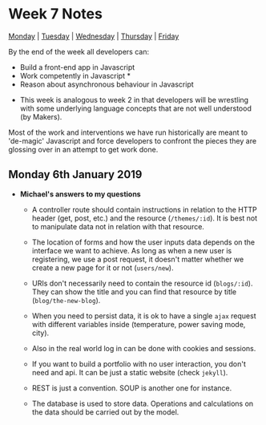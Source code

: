 # Week 7 Notes

[Monday](#monday-6th-january-2019) | [Tuesday](#tuesday-7th-january-2019) | [Wednesday](#wednesday-8th-january-2019) | [Thursday](#thursday-9th-january-2019) | [Friday](#friday-10th-january-2019)

By the end of the week all developers can:

- Build a front-end app in Javascript
- Work competently in Javascript *
- Reason about asynchronous behaviour in Javascript

* This week is analogous to week 2 in that developers will be wrestling with some underlying language concepts that are not well understood (by Makers).

Most of the work and interventions we have run historically are meant to 'de-magic' Javascript and force developers to confront the pieces they are glossing over in an attempt to get work done.

## Monday 6th January 2019

- **Michael's answers to my questions**

  - A controller route should contain instructions in relation to the HTTP header (get, post, etc.) and the resource (```/themes/:id```). It is best not to manipulate data not in relation with that resource.
  
  - The location of forms and how the user inputs data depends on the interface we want to achieve. As long as when a new user is registering, we use a post request, it doesn't matter whether we create a new page for it or not (```users/new```).
  
  - URIs don't necessarily need to contain the resource id (```blogs/:id```). They can show the title and you can find that resource by title (```blog/the-new-blog```).
  
  - When you need to persist data, it is ok to have a single ```ajax``` request with different variables inside (temperature, power saving mode, city).

  - Also in the real world log in can be done with cookies and sessions.
  
  - If you want to build a portfolio with no user interaction, you don't need and api. It can be just a static website (check ```jekyll```).
  
  - REST is just a convention. SOUP is another one for instance.
  
  - The database is used to store data. Operations and calculations on the data should be carried out by the model.
